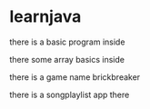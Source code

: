 # learnjava

there is a basic program inside 

there some array basics inside

there is a game name brickbreaker 

there is a songplaylist app there
